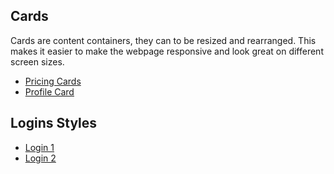 ## Cards

Cards are content containers, they can to be resized and rearranged. This makes it easier to make the webpage responsive and look great on different screen sizes.

- [Pricing Cards](/css/cards/pricing-card/pricing-card.html)
- [Profile Card](/css/cards/profile-card/profile-card.html)

## Logins Styles

- [Login 1](/css/login/login-1/login.html)
- [Login 2](/css/login/login-2/login-2.html)
